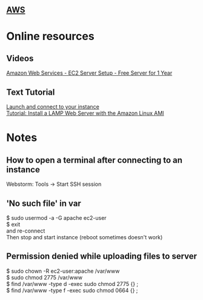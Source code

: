 ## [AWS](https://aws.amazon.com/)  
# Online resources  
## Videos
[Amazon Web Services - EC2 Server Setup - Free Server for 1 Year](https://www.youtube.com/watch?v=HfnIL5lM8WY)  
## Text Tutorial
[Launch and connect to your instance](https://docs.aws.amazon.com/AWSEC2/latest/UserGuide/EC2_GetStarted.html#ec2-launch-instance)  
[Tutorial: Install a LAMP Web Server with the Amazon Linux AMI](https://docs.aws.amazon.com/AWSEC2/latest/UserGuide/install-LAMP.html)
# Notes
## How to open a terminal after connecting to an instance
Webstorm: Tools -> Start SSH session
## 'No such file' in var
$ sudo usermod -a -G apache ec2-user  
$ exit  
and re-connect  
Then stop and start instance (reboot sometimes doesn't work)
## Permission denied while uploading files to server
$ sudo chown -R ec2-user:apache /var/www  
$ sudo chmod 2775 /var/www  
$ find /var/www -type d -exec sudo chmod 2775 {} \;  
$ find /var/www -type f -exec sudo chmod 0664 {} \;  


